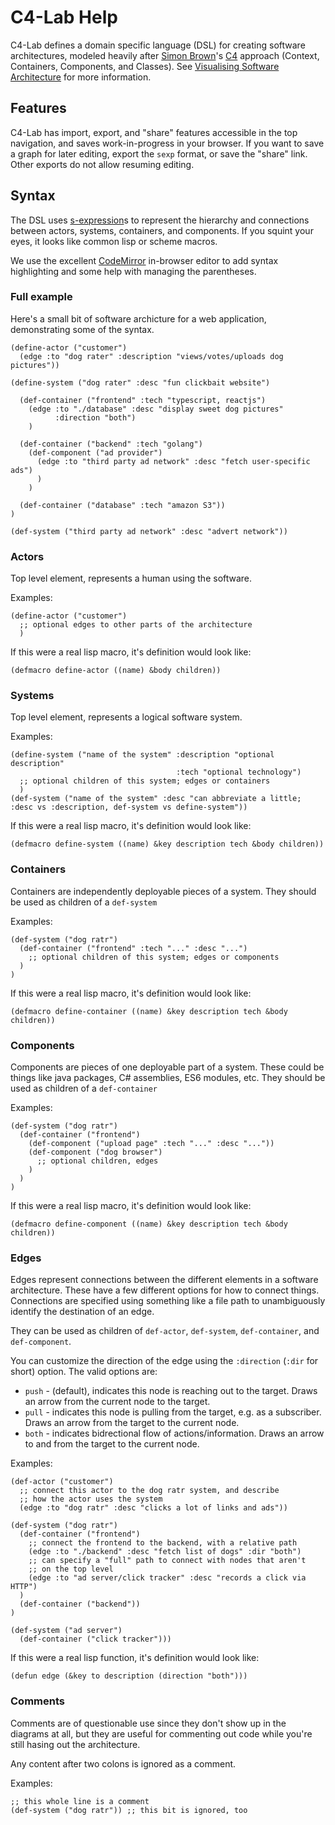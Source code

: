 # C4-Lab Help

C4-Lab defines a domain specific language (DSL) for creating software
architectures, modeled heavily after [Simon Brown][SB]'s [C4][] approach
(Context, Containers, Components, and Classes). See [Visualising Software
Architecture][] for more information.

[SB]: http://www.simonbrown.je/
[C4]: http://www.codingthearchitecture.com/2014/08/24/c4_model_poster.html
[Visualising Software Architecture]: https://leanpub.com/visualising-software-architecture

## Features

C4-Lab has import, export, and "share" features accessible in the top
navigation, and saves work-in-progress in your browser.  If you want to save a
graph for later editing, export the `sexp` format, or save the "share" link.
Other exports do not allow resuming editing.

## Syntax

The DSL uses [s-expression][]s to represent the hierarchy and connections
between actors, systems, containers, and components. If you squint your eyes, it
looks like common lisp or scheme macros.

We use the excellent [CodeMirror][] in-browser editor to add syntax highlighting
and some help with managing the parentheses.

[CodeMirror]: https://codemirror.net/
[s-expression]: https://en.wikipedia.org/wiki/S-expression

### Full example

Here's a small bit of software archicture for a web application, demonstrating
some of the syntax.

    (define-actor ("customer")
      (edge :to "dog rater" :description "views/votes/uploads dog pictures"))

    (define-system ("dog rater" :desc "fun clickbait website")

      (def-container ("frontend" :tech "typescript, reactjs")
        (edge :to "./database" :desc "display sweet dog pictures" 
              :direction "both")
        )

      (def-container ("backend" :tech "golang")
        (def-component ("ad provider")
          (edge :to "third party ad network" :desc "fetch user-specific ads")
          )
        )

      (def-container ("database" :tech "amazon S3"))
    )

    (def-system ("third party ad network" :desc "advert network"))

### Actors

Top level element, represents a human using the software.

Examples:

    (define-actor ("customer")
      ;; optional edges to other parts of the architecture
      )

If this were a real lisp macro, it's definition would look like:

    (defmacro define-actor ((name) &body children))

### Systems

Top level element, represents a logical software system.

Examples:

    (define-system ("name of the system" :description "optional description" 
                                         :tech "optional technology")
      ;; optional children of this system; edges or containers
      )
    (def-system ("name of the system" :desc "can abbreviate a little; :desc vs :description, def-system vs define-system"))

If this were a real lisp macro, it's definition would look like:

    (defmacro define-system ((name) &key description tech &body children))

### Containers

Containers are independently deployable pieces of a system. They should be used as children of a `def-system`

Examples:

    (def-system ("dog ratr")
      (def-container ("frontend" :tech "..." :desc "...")
        ;; optional children of this system; edges or components
      )
    )

If this were a real lisp macro, it's definition would look like:

    (defmacro define-container ((name) &key description tech &body children))

### Components

Components are pieces of one deployable part of a system. These could be things
like java packages, C# assemblies, ES6 modules, etc. They should be used as
children of a `def-container`

Examples:

    (def-system ("dog ratr")
      (def-container ("frontend")
        (def-component ("upload page" :tech "..." :desc "..."))
        (def-component ("dog browser")
          ;; optional children, edges
        )
      )
    )

If this were a real lisp macro, it's definition would look like:

    (defmacro define-component ((name) &key description tech &body children))

### Edges

Edges represent connections between the different elements in a software
architecture. These have a few different options for how to connect things.
Connections are specified using something like a file path to unambiguously
identify the destination of an edge.

They can be used as children of `def-actor`, `def-system`, `def-container`, and
`def-component`.

You can customize the direction of the edge using the `:direction` (`:dir` for
short) option. The valid options are:

* `push` - (default), indicates this node is reaching out to the target. Draws
  an arrow from the current node to the target.
* `pull` - indicates this node is pulling from the target, e.g. as a subscriber.
  Draws an arrow from the target to the current node.
* `both` - indicates bidrectional flow of actions/information. Draws an arrow to
  and from the target to the current node.

Examples:

    (def-actor ("customer")
      ;; connect this actor to the dog ratr system, and describe
      ;; how the actor uses the system
      (edge :to "dog ratr" :desc "clicks a lot of links and ads"))

    (def-system ("dog ratr")
      (def-container ("frontend")
        ;; connect the frontend to the backend, with a relative path
        (edge :to "./backend" :desc "fetch list of dogs" :dir "both")
        ;; can specify a "full" path to connect with nodes that aren't
        ;; on the top level
        (edge :to "ad server/click tracker" :desc "records a click via HTTP")
      )
      (def-container ("backend"))
    )

    (def-system ("ad server")
      (def-container ("click tracker")))

If this were a real lisp function, it's definition would look like:

    (defun edge (&key to description (direction "both")))

### Comments

Comments are of questionable use since they don't show up in the diagrams at
all, but they are useful for commenting out code while you're still hasing out
the architecture.

Any content after two colons is ignored as a comment.

Examples:

    ;; this whole line is a comment
    (def-system ("dog ratr")) ;; this bit is ignored, too
